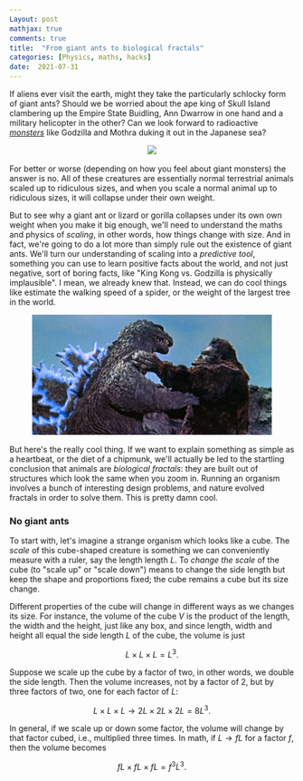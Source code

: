 ```yaml
---
Layout: post
mathjax: true
comments: true
title:  "From giant ants to biological fractals"
categories: [Physics, maths, hacks]
date:  2021-07-31
---
```


If aliens ever visit the earth, might they take the particularly
schlocky form of giant ants?
Should we be worried about the ape king of Skull Island clambering up
the Empire State Buidling, Ann Dwarrow in one hand and a military
helicopter in the other?
Can we look forward to radioactive
[*monsters*](https://en.wikipedia.org/wiki/Kaiju) like Godzilla and
Mothra duking it out in the Japanese sea?

<figure>
    <div style="text-align:center"><img src
    ="/images/giant-ant-pics/giant-ant.png" width="450px"/>
	</div>
	</figure>

For better or worse (depending on how you feel about giant monsters)
the answer is no.
All of these creatures are essentially normal terrestrial animals
scaled up to ridiculous sizes, and when you scale a normal animal up
to ridiculous sizes, it will collapse under their own weight.

But to see why a giant ant or lizard or gorilla collapses under its
own own weight when you make it big enough, we'll need to understand
the maths and physics of *scaling*, in other words, how things change
with size.
And in fact, we're going to do a lot more than simply rule out the
existence of giant ants.
We'll turn our understanding of scaling into a *predictive tool*,
something you can use to learn positive facts about the
world, and not just negative, sort of boring facts, like "King Kong
vs. Godzilla is physically implausible". I mean, we already
knew that.
Instead, we can do cool things like estimate the walking speed of a
spider, or the weight of the largest tree in the world.

<figure>
    <div style="text-align:center"><img src
    ="/images/giant-ant-pics/kong-godzilla.jpeg" width="450px"/>
	</div>
	</figure>

But here's the really cool thing. If we want to explain something as
simple as a heartbeat, or the diet of a chipmunk, we'll actually be
led to the startling conclusion that animals are *biological fractals*: they are
built out of structures which look the same when you zoom in.
Running an organism involves a bunch of interesting design problems,
and nature evolved fractals in order to solve them. This is pretty damn cool.

### No giant ants

To start with, let's imagine a strange organism which looks like a cube.
The *scale* of this cube-shaped creature is something we can
conveniently measure with a ruler, say the length length $L$.
To *change the scale* of the cube (to "scale up" or "scale down") means to change the side length but
keep the shape and proportions fixed; the cube remains a cube but its
size change.

Different properties of the cube will change in different ways as we
changes its size.
For instance, the volume of the cube $V$ is the product of the length, the width and
the height, just like any box, and since length, width and height all
equal the side length $L$ of the cube, the volume is just

$$
L \times L \times L = L^3.
$$

Suppose we scale up the cube by a factor of two, in other words,
we double the side length. Then the volume increases, not
by a factor of $2$, but by three factors of two, one for each factor
of $L$:

$$
L \times L \times L \to 2L \times 2L\times 2L = 8 L^3.
$$

In general, if we scale up or down some factor, the volume will change
by that factor cubed, i.e., multiplied three times. In math, if
$L \to f L$ for a factor $f$, then the volume becomes

$$
fL \times fL \times fL = f^3 L^3.
$$
